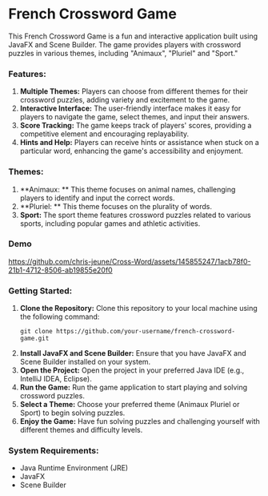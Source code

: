 # French Crossword Game

This French Crossword Game is a fun and interactive application built using JavaFX and Scene Builder. The game provides players with crossword puzzles in various themes, including "Animaux", "Pluriel" and "Sport."

### Features:
1. **Multiple Themes:** Players can choose from different themes for their crossword puzzles, adding variety and excitement to the game.
2. **Interactive Interface:** The user-friendly interface makes it easy for players to navigate the game, select themes, and input their answers.
3. **Score Tracking:** The game keeps track of players' scores, providing a competitive element and encouraging replayability.
4. **Hints and Help:** Players can receive hints or assistance when stuck on a particular word, enhancing the game's accessibility and enjoyment.

### Themes:
1. **Animaux: ** This theme focuses on animal names, challenging players to identify and input the correct words.
2. **Pluriel: ** This theme focuses on the plurality of words.
3. **Sport:** The sport theme features crossword puzzles related to various sports, including popular games and athletic activities.

### Demo

https://github.com/chris-jeune/Cross-Word/assets/145855247/1acb78f0-21b1-4712-8506-ab19855e20f0

### Getting Started:
1. **Clone the Repository:** Clone this repository to your local machine using the following command:
   ```
   git clone https://github.com/your-username/french-crossword-game.git
   ```
2. **Install JavaFX and Scene Builder:** Ensure that you have JavaFX and Scene Builder installed on your system.
3. **Open the Project:** Open the project in your preferred Java IDE (e.g., IntelliJ IDEA, Eclipse).
4. **Run the Game:** Run the game application to start playing and solving crossword puzzles.
5. **Select a Theme:** Choose your preferred theme (Animaux Pluriel or Sport) to begin solving puzzles.
6. **Enjoy the Game:** Have fun solving puzzles and challenging yourself with different themes and difficulty levels.

### System Requirements:
- Java Runtime Environment (JRE)
- JavaFX
- Scene Builder
